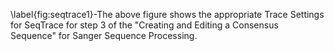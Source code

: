 \label{fig:seqtrace1}-The above figure shows the appropriate Trace Settings for SeqTrace for step 3 of the "Creating and Editing a Consensus Sequence" for Sanger Sequence Processing. 